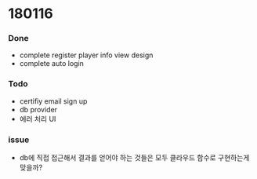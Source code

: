 # 180116

### Done
- complete register player info view design
- complete auto login

### Todo
- certifiy email sign up
- db provider
- 에러 처리 UI

### issue
- db에 직접 접근해서 결과를 얻어야 하는 것들은 모두 클라우드 함수로 구현하는게 맞을까?
